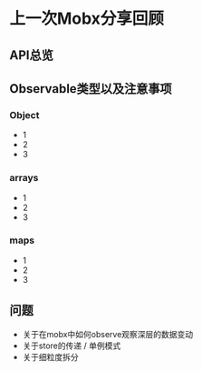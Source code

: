 # 上一次Mobx分享回顾

## API总览

## Observable类型以及注意事项

### Object
- 1
- 2
- 3

### arrays
- 1
- 2
- 3

### maps
- 1
- 2
- 3

## 问题
- 关于在mobx中如何observe观察深层的数据变动
- 关于store的传递 / 单例模式
- 关于细粒度拆分 